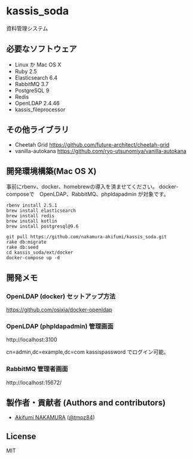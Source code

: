 # kassis_soda

資料管理システム

## 必要なソフトウェア

- Linux か Mac OS X
- Ruby 2.5
- Elasticsearch 6.4
- RabbitMQ 3.7
- PostgreSQL 9
- Redis
- OpenLDAP 2.4.46
- kassis_fileprocessor

## その他ライブラリ

- Cheetah Grid 
https://github.com/future-architect/cheetah-grid
- vanilla-autokana
https://github.com/ryo-utsunomiya/vanilla-autokana

## 開発環境構築(Mac OS X)

事前にrbenv、docker、homebrewの導入を済ませてください。
docker-composeで　OpenLDAP、RabbitMQ、phpldapadmin が対象です。

```
rbenv install 2.5.1
brew install elasticsearch
brew install redis
brew install kotlin
brew install postgresql@9.6
```

```
git pull https://github.com/nakamura-akifumi/kassis_soda.git
rake db:migrate
rake db:seed
cd kassis_soda/ext/docker
docker-compose up -d
```

## 開発メモ

### OpenLDAP (docker) セットアップ方法
https://github.com/osixia/docker-openldap

### OpenLDAP (phpldapadmin) 管理画面
http://localhost:3100

cn=admin,dc=example,dc=com
kassispassword
でログイン可能。

### RabbitMQ 管理者画面
http://localhost:15672/

## 製作者・貢献者 (Authors and contributors)
- [Akifumi NAKAMURA](https://github.com/nakamura-akifumi) ([@tmpz84](https://twitter.com/tmpz84))

## License
MIT
